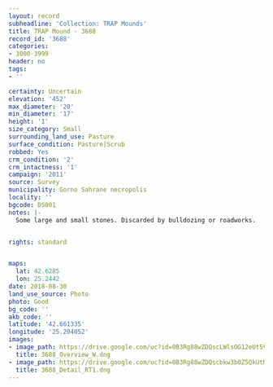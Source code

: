 ```yaml
---
layout: record
subheadline: 'Collection: TRAP Mounds'
title: TRAP Mound - 3688
record_id: '3688'
categories:
- 3000-3999
header: no
tags:
- ''

certainty: Uncertain
elevation: '452'
max_diameter: '20'
min_diameter: '17'
height: '1'
size_category: Small
surrounding_land_use: Pasture
surface_condition: Pasture|Scrub
robbed: Yes
crm_condition: '2'
crm_intactness: '1'
campaign: '2011'
source: Survey
municipality: Gorno Sahrane necropolis
locality: ''
bgcode: DS001
notes: |-
  Some large and small stones. Discarded by bulldozing or roadworks.


rights: standard


maps:
  lat: 42.6285
  lon: 25.2442
date: 2018-08-30
land_use_source: Photo
photo: Good
bg_code: ''
akb_code: ''
latitude: '42.661335'
longitude: '25.204052'
images:
- image_path: https://drive.google.com/uc?id=0B3Rg88wZDQscLWlsOG12eUt5VlE
  title: 3688_Overview_W.dng
- image_path: https://drive.google.com/uc?id=0B3Rg88wZDQscbkw3b0Z5QkUtM3M
  title: 3688_Detail_RT1.dng
---
```

